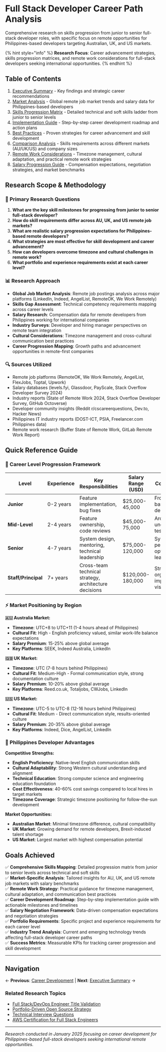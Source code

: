 # Full Stack Developer Career Path Analysis

Comprehensive research on skills progression from junior to senior full-stack developer roles, with specific focus on remote opportunities for Philippines-based developers targeting Australian, UK, and US markets.

{% hint style="info" %}
**Research Focus**: Career advancement strategies, skills progression matrices, and remote work considerations for full-stack developers seeking international opportunities.
{% endhint %}

## Table of Contents

1. [Executive Summary](./executive-summary.md) - Key findings and strategic career recommendations
2. [Market Analysis](./market-analysis.md) - Global remote job market trends and salary data for Philippines-based developers
3. [Skills Progression Matrix](./skills-progression-matrix.md) - Detailed technical and soft skills ladder from junior to senior levels
4. [Implementation Guide](./implementation-guide.md) - Step-by-step career development roadmap and action plans
5. [Best Practices](./best-practices.md) - Proven strategies for career advancement and skill development
6. [Comparison Analysis](./comparison-analysis.md) - Skills requirements across different markets (AU/UK/US) and company sizes
7. [Remote Work Considerations](./remote-work-considerations.md) - Timezone management, cultural adaptation, and practical remote work strategies
8. [Salary Progression Guide](./salary-progression-guide.md) - Compensation expectations, negotiation strategies, and market benchmarks

## Research Scope & Methodology

### 🎯 Primary Research Questions

1. **What are the key skill milestones for progressing from junior to senior full-stack developer?**
2. **How do skill requirements differ across AU, UK, and US remote job markets?**
3. **What are realistic salary progression expectations for Philippines-based remote developers?**
4. **What strategies are most effective for skill development and career advancement?**
5. **How can developers overcome timezone and cultural challenges in remote work?**
6. **What portfolio and experience requirements exist at each career level?**

### 📊 Research Approach

- **Global Job Market Analysis**: Remote job postings analysis across major platforms (LinkedIn, Indeed, AngelList, RemoteOK, We Work Remotely)
- **Skills Gap Assessment**: Technical competency requirements mapping across career levels
- **Salary Research**: Compensation data for remote developers from Philippines working for international companies
- **Industry Surveys**: Developer and hiring manager perspectives on remote team integration
- **Cultural Considerations**: Timezone management and cross-cultural communication best practices
- **Career Progression Mapping**: Growth paths and advancement opportunities in remote-first companies

### 🔍 Sources Utilized

- Remote job platforms (RemoteOK, We Work Remotely, AngelList, FlexJobs, Toptal, Upwork)
- Salary databases (levels.fyi, Glassdoor, PayScale, Stack Overflow Developer Survey 2024)
- Industry reports (State of Remote Work 2024, Stack Overflow Developer Survey, GitHub Octoverse)
- Developer community insights (Reddit r/cscareerquestions, Dev.to, Hacker News)
- Philippines IT industry reports (DOST-ICT, PSIA, Freelancer.com Philippines data)
- Remote work research (Buffer State of Remote Work, GitLab Remote Work Report)

## Quick Reference Guide

### 🎯 Career Level Progression Framework

| Level | Experience | Key Responsibilities | Salary Range (USD) | Core Skills Focus |
|-------|------------|---------------------|-------------------|-------------------|
| **Junior** | 0-2 years | Feature implementation, bug fixes | $25,000-45,000 | Frontend/Backend basics, Git, debugging |
| **Mid-Level** | 2-4 years | Feature ownership, code reviews | $45,000-75,000 | Architecture understanding, testing, CI/CD |
| **Senior** | 4-7 years | System design, mentoring, technical leadership | $75,000-120,000 | System design, performance optimization, team leadership |
| **Staff/Principal** | 7+ years | Cross-team technical strategy, architecture decisions | $120,000-180,000 | Strategic thinking, organizational impact, technical vision |

### ⚡ Market Positioning by Region

**🇦🇺 Australia Market:**
- **Timezone**: UTC+8 to UTC+11 (1-4 hours ahead of Philippines)
- **Cultural Fit**: High - English proficiency valued, similar work-life balance expectations
- **Salary Premium**: 15-25% above global average
- **Key Platforms**: SEEK, Indeed Australia, LinkedIn

**🇬🇧 UK Market:**
- **Timezone**: UTC (7-8 hours behind Philippines)
- **Cultural Fit**: Medium-High - Formal communication style, strong documentation culture
- **Salary Premium**: 10-20% above global average
- **Key Platforms**: Reed.co.uk, Totaljobs, CWJobs, LinkedIn

**🇺🇸 US Market:**
- **Timezone**: UTC-5 to UTC-8 (12-16 hours behind Philippines)
- **Cultural Fit**: Medium - Direct communication style, results-oriented culture
- **Salary Premium**: 20-35% above global average
- **Key Platforms**: Indeed, Dice, AngelList, LinkedIn

### 🚀 Philippines Developer Advantages

**Competitive Strengths:**
- **English Proficiency**: Native-level English communication skills
- **Cultural Adaptability**: Strong Western cultural understanding and alignment
- **Technical Education**: Strong computer science and engineering education foundation
- **Cost Effectiveness**: 40-60% cost savings compared to local hires in target markets
- **Timezone Coverage**: Strategic timezone positioning for follow-the-sun development

**Market Opportunities:**
- **Australian Market**: Minimal timezone difference, cultural compatibility
- **UK Market**: Growing demand for remote developers, Brexit-induced talent shortage
- **US Market**: Largest market with highest compensation potential

## Goals Achieved

✅ **Comprehensive Skills Mapping**: Detailed progression matrix from junior to senior levels across technical and soft skills  
✅ **Market-Specific Analysis**: Tailored insights for AU, UK, and US remote job markets with salary benchmarks  
✅ **Remote Work Strategy**: Practical guidance for timezone management, cultural adaptation, and communication best practices  
✅ **Career Development Roadmap**: Step-by-step implementation guide with actionable milestones and timelines  
✅ **Salary Negotiation Framework**: Data-driven compensation expectations and negotiation strategies  
✅ **Portfolio Requirements**: Specific project and experience requirements for each career level  
✅ **Industry Trend Analysis**: Current and emerging technology trends affecting full-stack developer career paths  
✅ **Success Metrics**: Measurable KPIs for tracking career progression and skill development

---

## Navigation

← **Previous**: [Career Development](../README.md) | **Next**: [Executive Summary](./executive-summary.md) →

### Related Research Topics

- [Full Stack/DevOps Engineer Title Validation](../fullstack-devops-engineer-title-validation/README.md)
- [Portfolio-Driven Open Source Strategy](../portfolio-driven-open-source-strategy/README.md)
- [Technical Interview Questions](../technical-interview-questions/README.md)
- [AWS Certification for Full Stack Engineers](../aws-certification-fullstack-devops/README.md)

---

*Research conducted in January 2025 focusing on career development for Philippines-based full-stack developers seeking international remote opportunities.*
